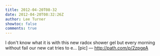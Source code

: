 ```yaml
---
title: 2012-04-20T08-32
date: 2012-04-20T08:32:26Z
author: Lee Turner
showtoc: false
comments: true
---
```


I don't know what it is with this new radox shower gel but every morning without fail our new cat tries to e... [pic] — http://path.com/p/2zpgeA

